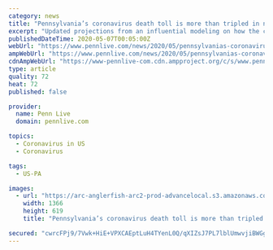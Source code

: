 ```yaml
---
category: news
title: "Pennsylvania’s coronavirus death toll is more than tripled in new projection"
excerpt: "Updated projections from an influential modeling on how the coronavirus may play out this summer shows a \"sobering new estimate of U.S. deaths.\" The model comes from the University of Washington’s Institute for Health Metrics and Evaluation,"
publishedDateTime: 2020-05-07T00:05:00Z
webUrl: "https://www.pennlive.com/news/2020/05/pennsylvanias-coronavirus-death-toll-is-more-than-tripled-in-new-projection.html"
ampWebUrl: "https://www.pennlive.com/news/2020/05/pennsylvanias-coronavirus-death-toll-is-more-than-tripled-in-new-projection.html?outputType=amp"
cdnAmpWebUrl: "https://www-pennlive-com.cdn.ampproject.org/c/s/www.pennlive.com/news/2020/05/pennsylvanias-coronavirus-death-toll-is-more-than-tripled-in-new-projection.html?outputType=amp"
type: article
quality: 72
heat: 72
published: false

provider:
  name: Penn Live
  domain: pennlive.com

topics:
  - Coronavirus in US
  - Coronavirus

tags:
  - US-PA

images:
  - url: "https://arc-anglerfish-arc2-prod-advancelocal.s3.amazonaws.com/public/APZLCHDXXJBP7OJF7FJ5MIAGW4.png"
    width: 1366
    height: 619
    title: "Pennsylvania’s coronavirus death toll is more than tripled in new projection"

secured: "cwrcFPj9/7Vwk+HiE+VPXCAEptLuH4TYenL0Q/qXIZsJ7PL7lblUmwvjiBWGg2PT9FgCu61Kku7Qfav5KeqOV4teAB6ZSCTPbnU753rY9kVlpSJBshtk/CFbY+Er9NBl2MbnSTE2kKQYxk605dER9KKHy7B+o63LrTUL85Guzd4fk5GxR1e50UwXYb9a1qBWtioBy8RohJdxLkI6SHs6mua0wYK8xUq2d41bvt9poZoHjOU+xY/2A+YcQOs6URpHJCF2W8Uc48pqLx9muONXbK2WaJED3hl22Tu2b3I7p6yDzZxpbuw//rBF6oXJvaxDZp8H0fUELu2zPs//RFIWhu7wctoV3u9y4z3n+vdM0WHViBJEz3bFtGx9ejViXRi0gGgfNP9PV/jnaT4gbky4rxqZgtn1HK3cqP2LdiSOyar7y4gKP9cnSwRcN+GuzE2N07UQeDs4/GRYhmsgpbLQGa5JVd3QP3NHbixMdoEEYQA=;YcA3vOIvu1EmMSDM0iEifg=="
---
```


